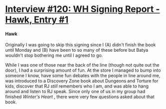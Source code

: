 # [Interview #120: WH Signing Report - Hawk, Entry #1](https://www.theoryland.com/intvmain.php?i=120#1)

#### Hawk

Originally I was going to skip this signing since I (A) didn't finish the book until Monday and (B) have been to so many of these before but Batya wouldn't stop bothering me until I agreed to go.

While I was one of those near the back of the line (though not quite out the door), I had a surprising amount of fun. At the store I managed to bump into someone I know, have some fun debates with the people in line around me, was introduced to a Discovery Zone book about Dungeons and Torture for kids, discover that RJ
*still*
remembers who I am, and was able to hang around and listen to RJ speak. Since only one of us in my group had finished
*Winter's Heart*
, there were very few questions asked about that book.

